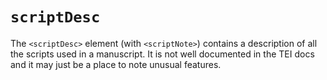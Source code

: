 # `scriptDesc`

The `<scriptDesc>` element (with `<scriptNote>`) contains a description of all the scripts used in a manuscript. It is not well documented in the TEI docs and it may just be a place to note unusual features.